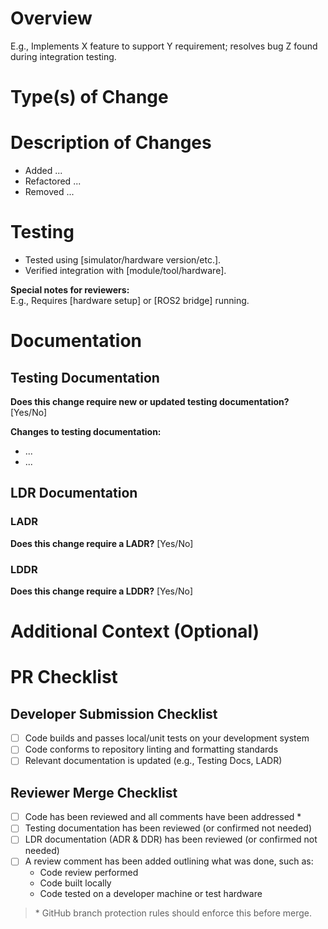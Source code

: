 <!--
Nexxis PR Template
Use this template for all pull requests: features, bugfixes, refactors, tech debt, etc.
Please remove or skip any sections that are not relevant to your PR.
-->

# Overview
<!-- Briefly describe the purpose of this PR. Aim for 2–3 sentences. -->
E.g., Implements X feature to support Y requirement; resolves bug Z found during integration testing.

# Type(s) of Change
<!-- Uncomment the most relevant type(s) for this PR. -->
<!-- - 🚀 Feature -->
<!-- - 🐞 Bugfix -->
<!-- - ♻️ Refactor / Code Cleanup -->
<!-- - 📈 Tech Debt Reduction -->
<!-- - 📄 Documentation -->
<!-- - ⚙️ Infrastructure / Build System -->

# Description of Changes
<!-- Describe what was changed and why. Use bullet points if helpful. -->
- Added ...
- Refactored ...
- Removed ...

# Testing
<!-- Describe what testing you have done and how someone else can reproduce it. -->
- Tested using [simulator/hardware version/etc.].
- Verified integration with [module/tool/hardware].

**Special notes for reviewers:**  
E.g., Requires [hardware setup] or [ROS2 bridge] running.

# Documentation
## Testing Documentation
<!-- If **Yes**, please provide a link and summarize the changes. -->
**Does this change require new or updated testing documentation?** [Yes/No]  
<!-- [Testing Documentation Link]() -->

**Changes to testing documentation:**
- ...
- ...

## LDR Documentation
<!-- Nexxis LDR repo (private): https://github.com/Nexxis-Technology/LDR -->

### LADR
<!-- If **Yes**, please provide a link to the decision document. -->
**Does this change require a LADR?** [Yes/No]  
<!-- [LADR Link]() -->

### LDDR
<!-- If **Yes**, please provide a link to the decision document. -->
**Does this change require a LDDR?** [Yes/No]  
<!-- [LDDR Link]() -->


# Additional Context (Optional)
<!-- Add any background, edge cases, or related PRs/issues that might help reviewers. -->


# PR Checklist

## Developer Submission Checklist
<!-- Please check off items you've completed before submitting. -->
- [ ] Code builds and passes local/unit tests on your development system
- [ ] Code conforms to repository linting and formatting standards
- [ ] Relevant documentation is updated (e.g., Testing Docs, LADR)

## Reviewer Merge Checklist
<!-- Reviewers, please check off items you've completed before merging. -->
- [ ] Code has been reviewed and all comments have been addressed *
- [ ] Testing documentation has been reviewed (or confirmed not needed)
- [ ] LDR documentation (ADR & DDR) has been reviewed (or confirmed not needed)
- [ ] A review comment has been added outlining what was done, such as:
    - Code review performed
    - Code built locally
    - Code tested on a developer machine or test hardware

> \* GitHub branch protection rules should enforce this before merge.



